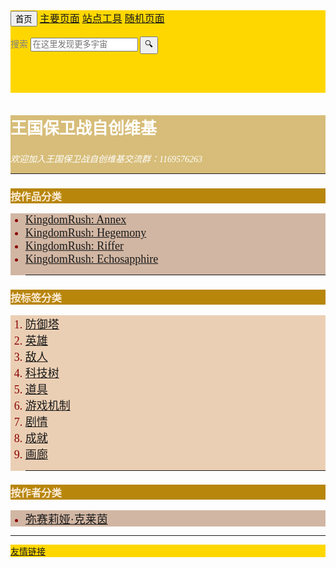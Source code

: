 <html lang="en">
<head>
  <meta charset="UTF-8">
  <meta name="viewport" content="width=device-width, initial-scale=1.0">
  <title>王国保卫战自创维基|克莱因的个人自创主页</title>
  <link rel="stylesheet" href="./css style/home page.css">
  <style>
    body{
      background-image: url(https://huiji-public.huijistatic.com/kingdomrush/uploads/e/e9/%E5%88%9D%E4%BB%A3%E5%8A%A0%E8%BD%BD%E5%9B%BE_%E8%8D%89%E5%9C%B0.png);
    }
    * {
      font-family: 'Times New Roman', Times, serif;
    }
    .nav{
      background-color: gold;
    }
    label{
    color: gray;
    }
    .content{
      background-color: rgba(184, 135, 11, 0.542);
      background-size: cover;
      color: white;
    }
    .a{
      background-color: darkgoldenrod;
      color: antiquewhite;
      font-weight: 1000;
    }
    p{
    color: black;
    font-size: 16px;
    }
    li{
    color: darkred;
    font-size: 18px;
    }
    ul{
      background-color: rgba(139, 69, 19, 0.386);
    }
    ol{
      background-color: rgba(205, 134, 63, 0.384);
    }
    .end{
      background-color: gold;
    }
    #holder:hover{
      background-color: gray;
    }
    .x:hover{
      background-color: rgba(139, 69, 19);
    }
  </style>

</head>
<body>
  <div class="nav">
    <p>
      <button>首页
      </button>
      <a href="#" target="_blank" id="holder">主要页面</a> <a href="#" target="_blank" id="holder">站点工具</a> <a href="#" target="_blank" id="holder">随机页面</a> 
      <form action="#">
        <label>搜索</label>
        <input type="text" placeholder="在这里发现更多宇宙">
        <input type="submit" value="🔍">
      </form>
      <br>
      <br>
      <br>
    </p>
  </div>
  <div class="content">
    <h2 style="font-size: 26px;">王国保卫战自创维基</h2>
    <i>欢迎加入王国保卫战自创维基交流群：1169576263</i>
    <hr>
  </div>
  <div class="tag">
    <h3 class="a">按作品分类</h3>
    <ul>
      <li><a href="#" target="_self" class="x">KingdomRush: Annex</a></li>
      <li><a href="#" target="_self" class="x">KingdomRush: Hegemony</a></li>
      <li><a href="#" target="_self" class="x">KingdomRush: Riffer</a></li>
      <li><a href="#" target="_self" class="x">KingdomRush: Echosapphire</a></li>
    <hr>
    </ul>
  </div>
  <div class="tag">
    <h3 class="a">按标签分类</h3>
    <ol>
      <li><a href="#" target="_self" class="x">防御塔</a></li>
      <li><a href="#" target="_self" class="x">英雄</a></li>
      <li><a href="#" target="_self" class="x">敌人</a></li>
      <li><a href="#" target="_self" class="x">科技树</a></li>
      <li><a href="#" target="_self" class="x">道具</a></li>
      <li><a href="#" target="_self" class="x">游戏机制</a></li>
      <li><a href="#" target="_self" class="x">剧情</a></li>
      <li><a href="#" target="_self" class="x">成就</a></li>
      <li><a href="#" target="_self" class="x">画廊</a></li>
    <hr>
    </ol>
  </div>
  <div class="tag">
    <h3 class="a">按作者分类</h3>
    <ul>
      <li><a href="#" target="_self" class="x">弥赛莉娅·克莱茵</a></li>
    </ul>
  <hr>
  </div>



  <div class="end">
    <a href="https://kingdomrush.huijiwiki.com/wiki/%E9%A6%96%E9%A1%B5" target="_blank">友情链接</a>
  </div>
</body>
</html>
